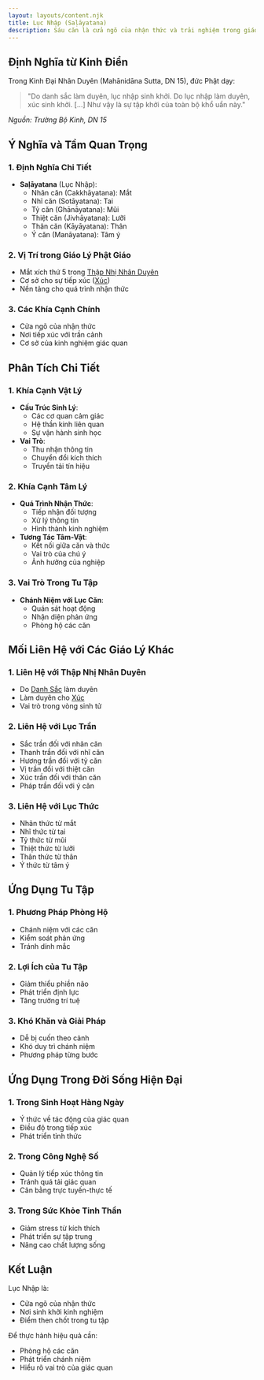 ```yaml
---
layout: layouts/content.njk
title: Lục Nhập (Saḷāyatana)
description: Sáu căn là cửa ngõ của nhận thức và trải nghiệm trong giáo lý Phật giáo
---
```


## Định Nghĩa từ Kinh Điển

Trong Kinh Đại Nhân Duyên (Mahānidāna Sutta, DN 15), đức Phật dạy:

> "Do danh sắc làm duyên, lục nhập sinh khởi. Do lục nhập làm duyên, xúc sinh khởi. [...] Như vậy là sự tập khởi của toàn bộ khổ uẩn này."

*Nguồn: Trường Bộ Kinh, DN 15*

## Ý Nghĩa và Tầm Quan Trọng

### 1. Định Nghĩa Chi Tiết
- **Saḷāyatana** (Lục Nhập):
  - Nhãn căn (Cakkhāyatana): Mắt
  - Nhĩ căn (Sotāyatana): Tai
  - Tỷ căn (Ghānāyatana): Mũi
  - Thiệt căn (Jivhāyatana): Lưỡi
  - Thân căn (Kāyāyatana): Thân
  - Ý căn (Manāyatana): Tâm ý

### 2. Vị Trí trong Giáo Lý Phật Giáo
- Mắt xích thứ 5 trong [Thập Nhị Nhân Duyên](/content/thap-nhi-nhan-duyen/)
- Cơ sở cho sự tiếp xúc ([Xúc](/content/xuc/))
- Nền tảng cho quá trình nhận thức

### 3. Các Khía Cạnh Chính
- Cửa ngõ của nhận thức
- Nơi tiếp xúc với trần cảnh
- Cơ sở của kinh nghiệm giác quan

## Phân Tích Chi Tiết

### 1. Khía Cạnh Vật Lý
- **Cấu Trúc Sinh Lý**:
  - Các cơ quan cảm giác
  - Hệ thần kinh liên quan
  - Sự vận hành sinh học
- **Vai Trò**:
  - Thu nhận thông tin
  - Chuyển đổi kích thích
  - Truyền tải tín hiệu

### 2. Khía Cạnh Tâm Lý
- **Quá Trình Nhận Thức**:
  - Tiếp nhận đối tượng
  - Xử lý thông tin
  - Hình thành kinh nghiệm
- **Tương Tác Tâm-Vật**:
  - Kết nối giữa căn và thức
  - Vai trò của chú ý
  - Ảnh hưởng của nghiệp

### 3. Vai Trò Trong Tu Tập
- **Chánh Niệm với Lục Căn**:
  - Quán sát hoạt động
  - Nhận diện phản ứng
  - Phòng hộ các căn

## Mối Liên Hệ với Các Giáo Lý Khác

### 1. Liên Hệ với Thập Nhị Nhân Duyên
- Do [Danh Sắc](/content/danh-sac/) làm duyên
- Làm duyên cho [Xúc](/content/xuc/)
- Vai trò trong vòng sinh tử

### 2. Liên Hệ với Lục Trần
- Sắc trần đối với nhãn căn
- Thanh trần đối với nhĩ căn
- Hương trần đối với tỷ căn
- Vị trần đối với thiệt căn
- Xúc trần đối với thân căn
- Pháp trần đối với ý căn

### 3. Liên Hệ với Lục Thức
- Nhãn thức từ mắt
- Nhĩ thức từ tai
- Tỷ thức từ mũi
- Thiệt thức từ lưỡi
- Thân thức từ thân
- Ý thức từ tâm ý

## Ứng Dụng Tu Tập

### 1. Phương Pháp Phòng Hộ
- Chánh niệm với các căn
- Kiểm soát phản ứng
- Tránh dính mắc

### 2. Lợi Ích của Tu Tập
- Giảm thiểu phiền não
- Phát triển định lực
- Tăng trưởng trí tuệ

### 3. Khó Khăn và Giải Pháp
- Dễ bị cuốn theo cảnh
- Khó duy trì chánh niệm
- Phương pháp từng bước

## Ứng Dụng Trong Đời Sống Hiện Đại

### 1. Trong Sinh Hoạt Hàng Ngày
- Ý thức về tác động của giác quan
- Điều độ trong tiếp xúc
- Phát triển tỉnh thức

### 2. Trong Công Nghệ Số
- Quản lý tiếp xúc thông tin
- Tránh quá tải giác quan
- Cân bằng trực tuyến-thực tế

### 3. Trong Sức Khỏe Tinh Thần
- Giảm stress từ kích thích
- Phát triển sự tập trung
- Nâng cao chất lượng sống

## Kết Luận

Lục Nhập là:
- Cửa ngõ của nhận thức
- Nơi sinh khởi kinh nghiệm
- Điểm then chốt trong tu tập

Để thực hành hiệu quả cần:
- Phòng hộ các căn
- Phát triển chánh niệm
- Hiểu rõ vai trò của giác quan
